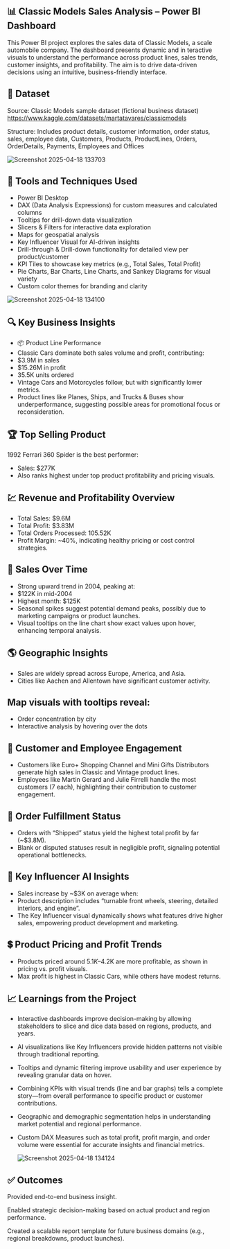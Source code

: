 ## 📊 Classic Models Sales Analysis – Power BI Dashboard
This Power BI project explores the sales data of Classic Models, a scale automobile company. The dashboard presents dynamic and in
teractive visuals to understand the performance across product lines, sales trends, customer insights, and profitability. The aim is to drive data-driven decisions using an intuitive, business-friendly interface.

## 📁 Dataset
Source: Classic Models sample dataset (fictional business dataset)
https://www.kaggle.com/datasets/martatavares/classicmodels

Structure: Includes product details, customer information, order status, sales, employee data, Customers, Products, ProductLines, Orders, OrderDetails, Payments, Employees and Offices

![Screenshot 2025-04-18 133703](https://github.com/user-attachments/assets/6650d856-dd65-4bdf-a100-0ce904d8faeb)

## 🔧 Tools and Techniques Used
- Power BI Desktop
- DAX (Data Analysis Expressions) for custom measures and calculated columns
- Tooltips for drill-down data visualization
- Slicers & Filters for interactive data exploration
- Maps for geospatial analysis
- Key Influencer Visual for AI-driven insights
- Drill-through & Drill-down functionality for detailed view per product/customer
- KPI Tiles to showcase key metrics (e.g., Total Sales, Total Profit)
- Pie Charts, Bar Charts, Line Charts, and Sankey Diagrams for visual variety
- Custom color themes for branding and clarity

![Screenshot 2025-04-18 134100](https://github.com/user-attachments/assets/fd84f266-eac7-4518-947c-98d9481b9a3d)

## 🔍 Key Business Insights

- 📦 Product Line Performance
- Classic Cars dominate both sales volume and profit, contributing:
- $3.9M in sales
- $15.26M in profit
- 35.5K units ordered
- Vintage Cars and Motorcycles follow, but with significantly lower metrics.
- Product lines like Planes, Ships, and Trucks & Buses show underperformance, suggesting possible areas for promotional focus or reconsideration.

## 🏆 Top Selling Product
1992 Ferrari 360 Spider is the best performer:
- Sales: $277K
- Also ranks highest under top product profitability and pricing visuals.

## 💹 Revenue and Profitability Overview
- Total Sales: $9.6M
- Total Profit: $3.83M
- Total Orders Processed: 105.52K
- Profit Margin: ~40%, indicating healthy pricing or cost control strategies.

## 📅 Sales Over Time
- Strong upward trend in 2004, peaking at:
- $122K in mid-2004
- Highest month: $125K
- Seasonal spikes suggest potential demand peaks, possibly due to marketing campaigns or product launches.
- Visual tooltips on the line chart show exact values upon hover, enhancing temporal analysis.

## 🌎 Geographic Insights
- Sales are widely spread across Europe, America, and Asia.
- Cities like Aachen and Allentown have significant customer activity.

## Map visuals with tooltips reveal:
- Order concentration by city
- Interactive analysis by hovering over the dots

## 👥 Customer and Employee Engagement
- Customers like Euro+ Shopping Channel and Mini Gifts Distributors generate high sales in Classic and Vintage product lines.
- Employees like Martin Gerard and Julie Firrelli handle the most customers (7 each), highlighting their contribution to customer engagement.

## 🚚 Order Fulfillment Status
- Orders with “Shipped” status yield the highest total profit by far (~$3.8M).
- Blank or disputed statuses result in negligible profit, signaling potential operational bottlenecks.

## 🧠 Key Influencer AI Insights
- Sales increase by ~$3K on average when:
- Product description includes “turnable front wheels, steering, detailed interiors, and engine”.
- The Key Influencer visual dynamically shows what features drive higher sales, empowering product development and marketing.

## 💲 Product Pricing and Profit Trends
- Products priced around $5.1K–$4.2K are more profitable, as shown in pricing vs. profit visuals.
- Max profit is highest in Classic Cars, while others have modest returns.

## 📈 Learnings from the Project
- Interactive dashboards improve decision-making by allowing stakeholders to slice and dice data based on regions, products, and years.
- AI visualizations like Key Influencers provide hidden patterns not visible through traditional reporting.
- Tooltips and dynamic filtering improve usability and user experience by revealing granular data on hover.
- Combining KPIs with visual trends (line and bar graphs) tells a complete story—from overall performance to specific product or customer contributions.
- Geographic and demographic segmentation helps in understanding market potential and regional performance.
- Custom DAX Measures such as total profit, profit margin, and order volume were essential for accurate insights and financial metrics.

  ![Screenshot 2025-04-18 134124](https://github.com/user-attachments/assets/22bd2c42-c3e3-41d1-acbc-e872e0a26b71)


## ✅ Outcomes
Provided end-to-end business insight.

Enabled strategic decision-making based on actual product and region performance.

Created a scalable report template for future business domains (e.g., regional breakdowns, product launches).
